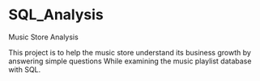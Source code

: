 # SQL_Analysis
Music Store Analysis

This project is to help the music store understand its business growth by answering simple questions While examining the music playlist database with SQL. 
